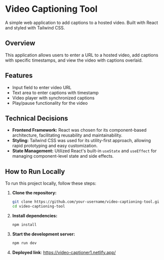 # Video Captioning Tool

A simple web application to add captions to a hosted video. Built with React and styled with Tailwind CSS.

## Overview

This application allows users to enter a URL to a hosted video, add captions with specific timestamps, and view the video with captions overlaid.

## Features

- Input field to enter video URL
- Text area to enter captions with timestamp
- Video player with synchronized captions
- Play/pause functionality for the video

## Technical Decisions

- **Frontend Framework:** React was chosen for its component-based architecture, facilitating reusability and maintainability.
- **Styling:** Tailwind CSS was used for its utility-first approach, allowing rapid prototyping and easy customization.
- **State Management:** Utilized React's built-in `useState` and `useEffect` for managing component-level state and side effects.

## How to Run Locally

To run this project locally, follow these steps:

1. **Clone the repository:**

   ```bash
   git clone https://github.com/your-username/video-captioning-tool.git
   cd video-captioning-tool

2. **Install dependencies:**

   ```bash
   npm install

3. **Start the development server:**

   ```bash
   npm run dev

4. **Deployed link**: https://video-captioner1.netlify.app/